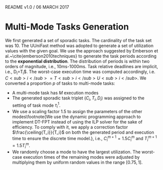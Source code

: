 README v1.0 / 06 MARCH 2017

# Multi-Mode Tasks Generation

We first generated a set of sporadic tasks. The cardinality of the task set was 10.
The UUniFast method was adopted to generate a set of utilization values with the given goal.
We use the approach suggested by Emberson et al.~\cite{emberson2010techniques} to generate the task periods according to the **exponential distribution**.
 The distribution of periods is within two orders of magnitude, i.e., $10$ms-$1000$ms. Task relative deadlines are implicit, i.e., D<sub>i</sub>=T<sub>i</sub>$. 
 The worst-case execution time was computed accordingly, i.e. $C<sub>i</sub>=T<sub>i</sub>U<sub>i</sub>$.
 We converted a proportion $p$ of tasks to multi-mode tasks:

* A multi-mode task has $M$ execution modes
* The generated sporadic task triplet $(C_i,T_i,D_i)$ was assigned to the setting of task mode $\tau_i^1$.
* We use a scaling factor $1.5$ to assign     the parameters of the other modes\footnote{We use the dynamic
        programming approach to implement DT-FPT instead of using the ILP
        solver for the sake of efficiency. To comply with it, we apply a correction factor $\frac{\ceiling{T_i}}{T_i}$ on both the generated period and execution time to ensure the discrete time model.}, i.e., $C_i^{m+1}=1.5C_i^{m}$ and 
    $T_i^{m+1}=1.5T_i^{m}$. 
* We randomly choose a mode to have the largest 
    utilization. The worst-case execution times of the remaining modes 
    were adjusted by multiplying them by uniform random 
    values in the range $[0.75, 1]$.
